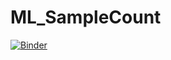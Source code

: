 # ML_SampleCount


[![Binder](https://mybinder.org/badge_logo.svg)](https://mybinder.org/v2/gh/MehdiFar/ML_SampleCount/main?labpath=sampleCount_ML_Model.ipynb)
